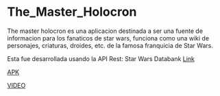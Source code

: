# The_Master_Holocron

The master holocron es una aplicacion destinada a ser una fuente de informacion para los fanaticos de star wars, funciona como una wiki de personajes, criaturas, droides, etc. de la famosa franquicia de Star Wars.

Esta fue desarrollada usando la API Rest: Star Wars Databank
[Link](https://starwars-databank.vercel.app/)

[APK](build/app/outputs/flutter-apk/app-debug.apk)

[VIDEO]()